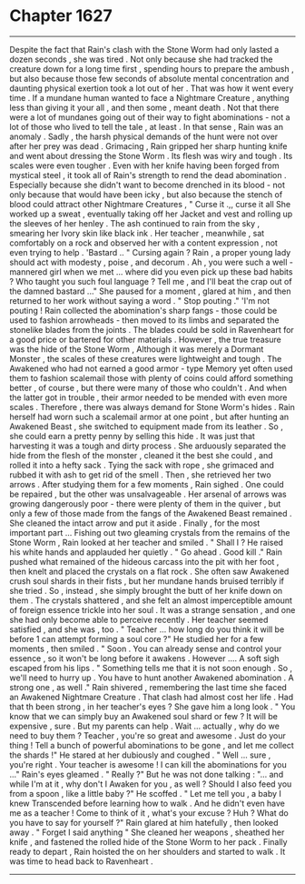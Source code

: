 
# Chapter 1627


---

Despite the fact that Rain's clash with the Stone Worm had only lasted a dozen seconds , she was tired . Not only because she had tracked the creature down for a long time first , spending hours to prepare the ambush , but also because those few seconds of absolute mental concentration and daunting physical exertion took a lot out of her .
That was how it went every time . If a mundane human wanted to face a Nightmare Creature , anything less than giving it your all , and then some , meant death . Not that there were a lot of mundanes going out of their way to fight abominations - not a lot of those who lived to tell the tale , at least .
In that sense , Rain was an anomaly .
Sadly , the harsh physical demands of the hunt were not over after her prey was dead .
Grimacing , Rain gripped her sharp hunting knife and went about dressing the Stone Worm .
Its flesh was wiry and tough . Its scales were even tougher . Even with her knife having been forged from mystical steel , it took all of Rain's strength to rend the dead abomination . Especially because she didn't want to become drenched in its blood - not only because that would have been icky , but also because the stench of blood could attract other Nightmare Creatures ,
" Curse it .,, curse it all
She worked up a sweat , eventually taking off her Jacket and vest and rolling up the sleeves of her henley . The ash continued to rain from the sky , smearing her Ivory skin like black ink .
Her teacher , meanwhile , sat comfortably on a rock and observed her with a content expression , not even trying to help .
'Bastard ..
" Cursing again ? Rain , a proper young lady should act with modesty , poise , and decorum . Ah , you were such a well - mannered girl when we met ... where did you even pick up these bad habits ? Who taught you such foul language ? Tell me , and I'll beat the crap out of the damned bastard ..."
She paused for a moment , glared at him , and then returned to her work without saying a word .
" Stop pouting ."
'I'm not pouting !
Rain collected the abomination's sharp fangs - those could be used to fashion arrowheads - then moved to its limbs and separated the stonelike blades from the joints . The blades could be sold in Ravenheart for a good price or bartered for other materials .
However , the true treasure was the hide of the Stone Worm , Although it was merely a Dormant Monster , the scales of these creatures were lightweight and tough . The Awakened who had not earned a good armor - type Memory yet often used them to fashion scalemail those with plenty of coins could afford something better , of course , but there were many of those who couldn't .
And when the latter got in trouble , their armor needed to be mended with even more scales . Therefore , there was always demand for Stone Worm's hides . Rain herself had worn such a scalemail armor at one point , but after hunting an Awakened Beast , she switched to equipment made from its leather .
So , she could earn a pretty penny by selling this hide . It was just that harvesting it was a tough and dirty process .
She arduously separated the hide from the flesh of the monster , cleaned it the best she could , and rolled it into a hefty sack . Tying the sack with rope , she grimaced and rubbed it with ash to get rid of the smell .
Then , she retrieved her two arrows . After studying them for a few moments , Rain sighed . One could be repaired , but the other was unsalvageable . Her arsenal of arrows was growing dangerously poor - there were plenty of them in the quiver , but only a few of those made from the fangs of the Awakened Beast remained .
She cleaned the intact arrow and put it aside .
Finally , for the most important part ...
Fishing out two gleaming crystals from the remains of the Stone Worm , Rain looked at her teacher and smiled .
" Shall I ?
He raised his white hands and applauded her quietly .
" Go ahead . Good kill ."
Rain pushed what remained of the hideous carcass into the pit with her foot , then knelt and placed the crystals on a flat rock . She often saw Awakened crush soul shards in their fists , but her mundane hands bruised terribly if she tried . So , instead , she simply brought the butt of her knife down on them .
The crystals shattered , and she felt an almost imperceptible amount of foreign essence trickle into her soul . It was a strange sensation , and one she had only become able to perceive recently .
Her teacher seemed satisfied , and she was , too .
" Teacher ... how long do you think it will be before 1 can attempt forming a soul core ?"
He studied her for a few moments , then smiled .
" Soon . You can already sense and control your essence , so it won't be long before it awakens . However ....
A soft sigh escaped from his lips .
" Something tells me that it is not soon enough . So , we'll need to hurry up . You have to hunt another Awakened abomination . A strong one , as well ."
Rain shivered , remembering the last time she faced an Awakened Nightmare Creature . That clash had almost cost her life . Had that th been strong , in her teacher's eyes ?
She gave him a long look .
" You know that we can simply buy an Awakened soul shard or few ? It will be expensive , sure . But my parents can help . Wait ... actually , why do we need to buy them ? Teacher , you're so great and awesome . Just do your thing ! Tell a bunch of powerful abominations to be gone , and let me collect the shards !"
He stared at her dubiously and coughed .
" Well ... sure , you're right . Your teacher is awesome ! I can kill the abominations for you ..."
Rain's eyes gleamed .
" Really ?"
But he was not done talking :
"... and while I'm at it , why don't I Awaken for you , as well ? Should I also feed you from a spoon , like a little baby ?"
He scoffed .
" Let me tell you , a baby I knew Transcended before learning how to walk . And he didn't even have me as a teacher ! Come to think of it , what's your excuse ? Huh ? What do you have to say for yourself ?"
Rain glared at him hatefully , then looked away .
" Forget I said anything "
She cleaned her weapons , sheathed her knife , and fastened the rolled hide of the Stone Worm to her pack . Finally ready to depart , Rain hoisted the on her shoulders and started to walk .
It was time to head back to Ravenheart .

---


